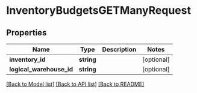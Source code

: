 # InventoryBudgetsGETManyRequest

## Properties
Name | Type | Description | Notes
------------ | ------------- | ------------- | -------------
**inventory_id** | **string** |  | [optional] 
**logical_warehouse_id** | **string** |  | [optional] 

[[Back to Model list]](../README.md#documentation-for-models) [[Back to API list]](../README.md#documentation-for-api-endpoints) [[Back to README]](../README.md)


